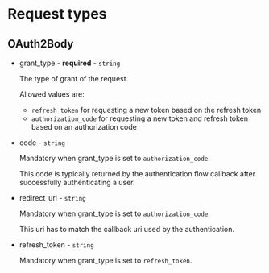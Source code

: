 # Request types

## OAuth2Body
- grant_type - **required** - `string`

    The type of grant of the request.

    Allowed values are:
    - `refresh_token` for requesting a new token based on the refresh token
    - `authorization_code` for requesting a new token and refresh token based on an authorization code

- code - `string`

    Mandatory when grant_type is set to `authorization_code`.

    This code is typically returned by the authentication flow callback after successfully authenticating a user.

- redirect_uri - `string`

    Mandatory when grant_type is set to `authorization_code`.

    This uri has to match the callback uri used by the authentication.

- refresh_token - `string`

    Mandatory when grant_type is set to `refresh_token`.